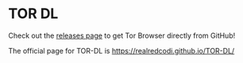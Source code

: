 # TOR DL

Check out the [releases page](https://github.com/RealRedcodi/TOR-DL/releases) to get Tor Browser directly from GitHub!

The official page for TOR-DL is https://realredcodi.github.io/TOR-DL/
